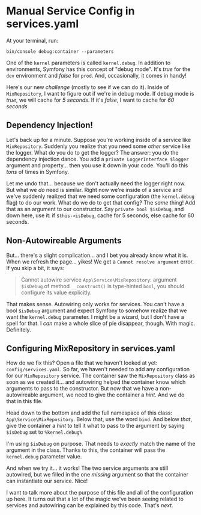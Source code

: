 # Manual Service Config in services.yaml

At your terminal, run:

```terminal
bin/console debug:container --parameters
```

One of the `kernel` parameters is called `kernel.debug`. In addition to environments,
Symfony has this concept of "debug mode". It's *true* for the `dev` environment
and *false* for `prod`. And, occasionally, it comes in handy!

Here's our new *challenge* (mostly to see if we can do it). Inside of
`MixRepository`, I want to figure out if we're in debug mode. If debug mode is *true*,
we will cache for *5 seconds*. If it's *false*, I want to cache for *60 seconds*

## Dependency Injection!

Let's back up for a minute. Suppose you're working inside of a service like
`MixRepository`. Suddenly you realize that you need some *other* service like
the logger. What do you do to get the logger? The answer: you do the dependency
injection dance. You add a `private LoggerInterface $logger` argument and property...
then you use it down in your code. You'll do this *tons* of times in Symfony.

Let me undo that... because we don't actually need the logger right now. But what
we *do* need is similar. Right now we're inside of a service and we've suddenly
realized that we need some configuration (the `kernel.debug` flag) to do our work.
What do we do to get that config? The *same* thing! Add that as an argument to our
constructor. Say `private bool $isDebug`, and down here, use it: if `$this->isDebug`,
cache for 5 seconds, else cache for 60 seconds.

## Non-Autowireable Arguments

But... there's a slight complication... and I bet you already know what it is. When
we refresh the page... yikes! We get a `Cannot resolve argument` error. If you skip
a bit, it says:

> Cannot autowire service `App\Service\MixRepository`: argument `$isDebug` of
> method `__construct()` is type-hinted `bool`, you should configure its
> value explicitly.

That makes sense. Autowiring only works for services. You can't have a bool
`$isDebug` argument and expect Symfony to somehow realize that we want the
`kernel.debug` parameter. I might be a wizard, but I don't have a spell for that.
I *can* make a whole slice of pie disappear, though. With magic. Definitely.

## Configuring MixRepository in services.yaml

How do we fix this? Open a file that we haven't looked at yet:
`config/services.yaml`. So far, we haven't needed to add any configuration for our
`MixRepository` service. The container saw the `MixRepository` class as soon as we
created it... and autowiring helped the container know which arguments to pass to
the constructor. But now that we have a non-autowireable argument, we need to give
the container a *hint*. And we do that in this file.

Head down to the bottom and add the full namespace of this class:
`App\Service\MixRepository`. Below that, use the word `bind`. And below *that*,
give the container a *hint* to tell it what to pass to the argument by saying
`$isDebug` set to `%kernel.debug%`

I'm using `$isDebug` on purpose. That needs to *exactly* match the name of
the argument in the class. Thanks to this, the container will pass the
`kernel.debug` parameter value.

And when we try it... it works! The two service arguments are still autowired, but
we filled in the one *missing* argument so that the container can instantiate our
service. Nice!

I want to talk more about the purpose of this file and all of the configuration up
here. It turns out that a lot of the magic we've been seeing related to services
and autowiring can be explained by this code. That's *next*.
